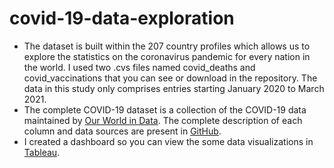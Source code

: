 # covid-19-data-exploration

- The dataset is built within the 207 country profiles which allows us to explore the statistics on the coronavirus pandemic for every nation in the world. I used two .cvs files named covid_deaths and covid_vaccinations that you can see or download in the repository. The data in this study only comprises entries starting January 2020 to March 2021.
- The complete COVID-19 dataset is a collection of the COVID-19 data maintained by [Our World in Data](https://ourworldindata.org/coronavirus).  The complete description of each column and data sources are present in [GitHub](https://github.com/owid/covid-19-data/tree/master/public/data). 
- I created a dashboard so you can view the some data visualizations in [Tableau](https://public.tableau.com/shared/K2HDF2PDH?:display_count=n&:origin=viz_share_link).
